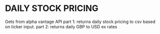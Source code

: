 # DAILY STOCK PRICING
Gets from alpha vantage API 
part 1: returns daily stock pricing to csv based on ticker input.
part 2: returns daily GBP to USD ex rates 
